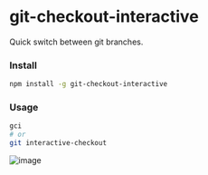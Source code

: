 # git-checkout-interactive

Quick switch between git branches.

### Install

```bash
npm install -g git-checkout-interactive
```

### Usage

```bash
gci
# or
git interactive-checkout
```

![image](https://user-images.githubusercontent.com/1926029/56238297-11153f00-6086-11e9-93b7-fe22800e0056.png)
